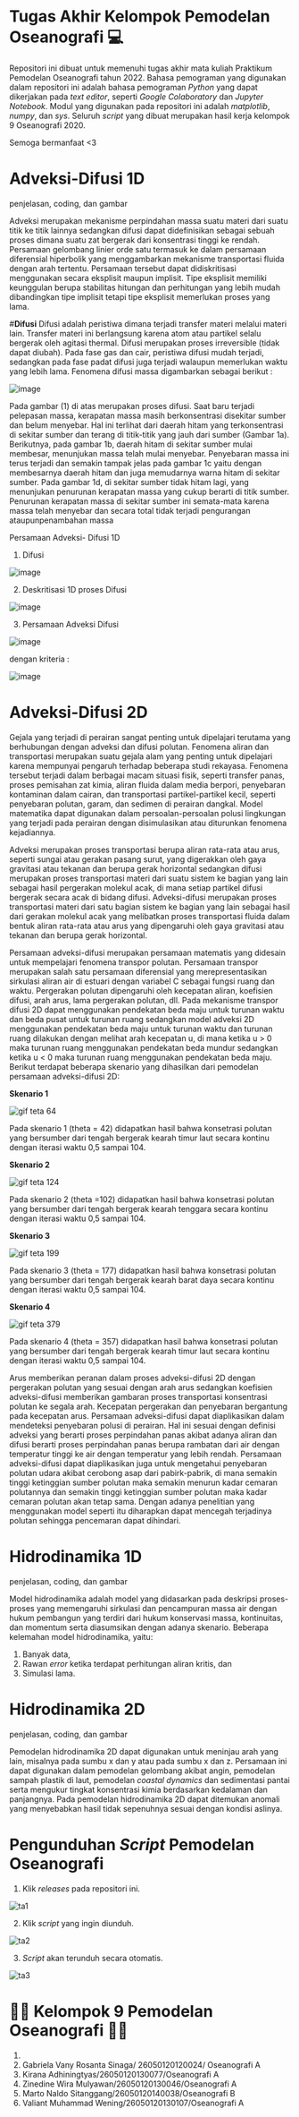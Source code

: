 # Tugas Akhir Kelompok Pemodelan Oseanografi 💻
Repositori ini dibuat untuk memenuhi tugas akhir mata kuliah Praktikum Pemodelan Oseanografi tahun 2022. Bahasa pemograman yang digunakan dalam repositori ini adalah bahasa pemograman *Python* yang dapat dikerjakan pada *text editor*, seperti *Google Colaboratory* dan *Jupyter Notebook*. Modul yang digunakan pada repositori ini adalah *matplotlib*, *numpy*, dan *sys*. Seluruh _script_ yang dibuat merupakan hasil kerja kelompok 9 Oseanografi 2020. 

Semoga bermanfaat <3

# **Adveksi-Difusi 1D**
penjelasan, coding, dan gambar

Adveksi merupakan mekanisme perpindahan massa suatu materi dari suatu titik ke titik lainnya sedangkan difusi dapat didefinisikan sebagai sebuah proses dimana suatu zat bergerak dari konsentrasi tinggi ke rendah. Persamaan gelombang linier orde satu termasuk ke dalam persamaan diferensial hiperbolik yang menggambarkan mekanisme transportasi fluida dengan arah tertentu. Persamaan tersebut dapat didiskritisasi menggunakan secara eksplisit maupun implisit. Tipe eksplisit memiliki keunggulan berupa stabilitas hitungan dan perhitungan yang lebih mudah dibandingkan tipe implisit tetapi tipe eksplisit memerlukan proses yang lama.

#**Difusi**
Difusi adalah peristiwa dimana terjadi transfer materi melalui materi lain. Transfer materi ini berlangsung karena atom atau partikel selalu bergerak oleh agitasi thermal. Difusi merupakan proses irreversible (tidak dapat diubah). Pada fase gas dan cair, peristiwa difusi mudah terjadi, sedangkan pada fase padat difusi juga terjadi walaupun memerlukan waktu yang lebih lama. 
Fenomena difusi massa digambarkan sebagai berikut : 


![image](https://user-images.githubusercontent.com/106045814/169815374-47edb95b-3055-46c9-a414-7fdf7fa48c5c.png)


Pada gambar (1) di atas merupakan proses difusi. Saat baru terjadi pelepasan massa, kerapatan massa masih berkonsentrasi disekitar sumber dan belum menyebar. Hal ini terlihat dari daerah hitam yang terkonsentrasi di sekitar sumber dan terang di titik-titik yang jauh dari sumber (Gambar 1a). Berikutnya, pada gambar 1b, daerah hitam di sekitar sumber mulai membesar, menunjukan massa telah mulai menyebar. Penyebaran massa ini terus terjadi dan semakin tampak jelas pada gambar 1c yaitu dengan membesarnya daerah hitam dan juga memudarnya warna hitam di sekitar sumber. Pada gambar 1d, di sekitar sumber tidak hitam lagi, yang menunjukan penurunan kerapatan massa yang cukup berarti di titik sumber. Penurunan kerapatan massa di sekitar sumber ini semata-mata karena massa telah menyebar dan secara total tidak terjadi pengurangan ataupunpenambahan massa

Persamaan Adveksi- Difusi 1D
1. Difusi 


![image](https://user-images.githubusercontent.com/106045814/169814201-222a9150-dcd1-49b6-9852-10ee3d0e0dff.png)


2. Deskritisasi 1D proses Difusi 


![image](https://user-images.githubusercontent.com/106045814/169814299-43b87601-02e5-4fae-b934-70f52fc9461d.png)


3. Persamaan Adveksi Difusi 


![image](https://user-images.githubusercontent.com/106045814/169814451-0ff1ead3-53cd-4732-a937-8f9a8f79f835.png)


dengan kriteria : 


![image](https://user-images.githubusercontent.com/106045814/169814549-2306dd0f-2ae9-44ff-97a2-c5685223c0bb.png)



# **Adveksi-Difusi 2D**
Gejala yang terjadi di perairan sangat penting untuk dipelajari terutama yang berhubungan dengan adveksi dan difusi polutan. Fenomena aliran dan transportasi merupakan suatu gejala alam yang penting untuk dipelajari karena mempunyai pengaruh terhadap beberapa studi rekayasa. Fenomena tersebut terjadi dalam berbagai macam situasi fisik, seperti transfer panas, proses pemisahan zat kimia, aliran fluida dalam media berpori, penyebaran kontaminan dalam cairan, dan transportasi partikel-partikel kecil, seperti penyebaran polutan, garam, dan sedimen di perairan dangkal. Model matematika dapat digunakan dalam persoalan-persoalan polusi lingkungan yang terjadi pada perairan dengan disimulasikan atau diturunkan fenomena kejadiannya. 

Adveksi merupakan proses transportasi berupa aliran rata-rata atau arus, seperti sungai atau gerakan pasang surut, yang digerakkan oleh gaya gravitasi atau tekanan dan berupa gerak horizontal sedangkan difusi merupakan proses transportasi materi dari suatu sistem ke bagian yang lain sebagai hasil pergerakan molekul acak, di mana setiap partikel difusi bergerak secara acak di bidang difusi. Adveksi-difusi merupakan proses transportasi materi dari satu bagian sistem ke bagian yang lain sebagai hasil dari gerakan molekul acak yang melibatkan proses transportasi fluida dalam bentuk aliran rata-rata atau arus yang dipengaruhi oleh gaya gravitasi atau tekanan dan berupa gerak horizontal. 

Persamaan adveksi-difusi merupakan persamaan matematis yang didesain untuk mempelajari fenomena transpor polutan. Persamaan transpor merupakan salah satu persamaan diferensial yang merepresentasikan sirkulasi aliran air di estuari dengan variabel C sebagai fungsi ruang dan waktu. Pergerakan polutan dipengaruhi oleh kecepatan aliran, koefisien difusi, arah arus, lama pergerakan polutan, dll. Pada mekanisme transpor difusi 2D dapat menggunakan pendekatan beda maju untuk turunan waktu dan beda pusat untuk turunan ruang sedangkan model adveksi 2D menggunakan pendekatan beda maju untuk turunan waktu dan turunan ruang dilakukan dengan melihat arah kecepatan u, di mana ketika u > 0 maka turunan ruang menggunakan pendekatan beda mundur sedangkan ketika u < 0 maka turunan ruang menggunakan pendekatan beda maju. Berikut terdapat beberapa skenario yang dihasilkan dari pemodelan persamaan adveksi-difusi 2D:

**Skenario 1**

![gif teta 64](https://user-images.githubusercontent.com/106040925/169803814-3aa9063b-bcf9-4031-90fa-9da6bfaf78c7.gif)

Pada skenario 1 (theta = 42) didapatkan hasil bahwa konsetrasi polutan yang bersumber dari tengah bergerak kearah timur laut secara kontinu dengan iterasi waktu 0,5 sampai 104. 

**Skenario 2**

![gif teta 124](https://user-images.githubusercontent.com/106040925/169803852-16bb335c-c89b-4efe-abc9-eb496db3e117.gif)

Pada skenario 2 (theta =102) didapatkan hasil bahwa konsetrasi polutan yang bersumber dari tengah bergerak kearah tenggara secara kontinu dengan iterasi waktu 0,5 sampai 104. 

**Skenario 3**

![gif teta 199](https://user-images.githubusercontent.com/106040925/169803891-46fa22d6-1727-495f-822b-0a69d7f38865.gif)

Pada skenario 3 (theta = 177) didapatkan hasil bahwa konsetrasi polutan yang bersumber dari tengah bergerak kearah barat daya secara kontinu dengan iterasi waktu 0,5 sampai 104.

**Skenario 4**

![gif teta 379](https://user-images.githubusercontent.com/106040925/169803912-ce9362d3-e53c-46b2-ad1d-c8704c48799b.gif)

Pada skenario 4 (theta = 357) didapatkan hasil bahwa konsetrasi polutan yang bersumber dari tengah bergerak kearah timur laut secara kontinu dengan iterasi waktu 0,5 sampai 104. 

Arus memberikan peranan dalam proses adveksi-difusi 2D dengan pergerakan polutan yang sesuai dengan arah arus sedangkan koefisien adveksi-difusi memberikan gambaran proses transportasi konsentrasi polutan ke segala arah. Kecepatan pergerakan dan penyebaran bergantung pada kecepatan arus. Persamaan adveksi-difusi dapat diaplikasikan dalam mendeteksi penyebaran polusi di perairan. Hal ini sesuai dengan definisi adveksi yang berarti proses perpindahan panas akibat adanya aliran dan difusi berarti proses perpindahan panas berupa rambatan dari air dengan temperatur tinggi ke air dengan temperatur yang lebih rendah. Persamaan adveksi-difusi dapat diaplikasikan juga untuk mengetahui penyebaran polutan udara akibat cerobong asap dari pabirk-pabrik, di mana semakin tinggi ketinggian sumber polutan maka semakin menurun kadar cemaran polutannya dan semakin tinggi ketinggian sumber polutan maka kadar cemaran polutan akan tetap sama. Dengan adanya penelitian yang menggunakan model seperti itu diharapkan dapat mencegah terjadinya polutan sehingga pencemaran dapat dihindari.

# **Hidrodinamika 1D**
penjelasan, coding, dan gambar

Model hidrodinamika adalah model yang didasarkan pada deskripsi proses-proses yang memengaruhi sirkulasi dan pencampuran massa air dengan hukum pembangun yang terdiri dari hukum konservasi massa, kontinuitas, dan momentum serta diasumsikan dengan adanya skenario. Beberapa kelemahan model hidrodinamika, yaitu:
1. Banyak data,
2. Rawan *error* ketika terdapat perhitungan aliran kritis, dan
3. Simulasi lama.

# **Hidrodinamika 2D**
penjelasan, coding, dan gambar

Pemodelan hidrodinamika 2D dapat digunakan untuk meninjau arah yang lain, misalnya pada sumbu x dan y atau pada sumbu x dan z. Persamaan ini dapat digunakan dalam pemodelan gelombang akibat angin, pemodelan sampah plastik di laut, pemodelan *coastal dynamics* dan sedimentasi pantai serta mengukur tingkat konsentrasi kimia berdasarkan kedalaman dan panjangnya. Pada pemodelan hidrodinamika 2D dapat ditemukan anomali yang menyebabkan hasil tidak sepenuhnya sesuai dengan kondisi aslinya.

# Pengunduhan *Script* Pemodelan Oseanografi
1. Klik *releases* pada repositori ini.

![ta1](https://user-images.githubusercontent.com/105653499/169699805-6ddcb857-d646-44e2-bfe4-f34d647ebcab.png)

2. Klik *script* yang ingin diunduh.

![ta2](https://user-images.githubusercontent.com/105653499/169699924-5d38bd87-71a9-40d1-bda2-b67069c1f84c.png)

3. *Script* akan terunduh secara otomatis.

![ta3](https://user-images.githubusercontent.com/105653499/169699931-7fd825c4-353f-4f59-9772-c32e135f2ac3.png)

# 👨‍💻 **Kelompok 9 Pemodelan Oseanografi** 👩‍💻
1.
2. Gabriela Vany Rosanta Sinaga/ 26050120120024/ Oseanografi A
3. Kirana Adhiningtyas/26050120130077/Oseanografi A
4. Zinedine Wira Mulyawan/26050120130046/Oseanografi A
5. Marto Naldo Sitanggang/26050120140038/Oseanografi B
6. Valiant Muhammad Wening/26050120130107/Oseanografi A
